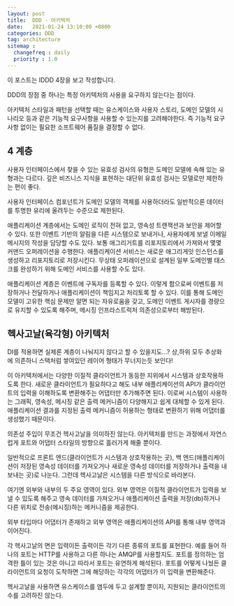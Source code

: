 ```yaml
---
layout: post
title:  DDD - 아키텍처
date:   2021-01-24 13:10:00 +0800
categories: DDD
tag: architecture
sitemap :
  changefreq : daily
  priority : 1.0
---
```


이 포스트는 IDDD 4장을 보고 작성합니다.

DDD의 장점 중 하나는 특정 아키텍처의 사용을 요구하지 않는다는 점이다. 

아키텍처 스타일과 패턴을 선택할 때는 유스케이스와 사용자 스토리, 도메인 모델의 시나리오 등과 같은 기능적 요구사항을 사용할 수 있는지를 고려해야한다. 즉 기능적 요구사항 없이는 필요한 소프트웨어 품질을 결정할 수 없다.

## 4 계층

사용자 인터페이스에서 찾을 수 있는 유효성 검사의 유형은 도메인 모델에 속해 있는 유형과는 다르다. 깊은 비즈니스 지식을 표현하는 대단위 유효성 검사는 모델로만 제한하는 편이 좋다.

사용자 인터페이스 컴포넌트가 도메인 모델의 객체를 사용하더라도 일반적으론 데이터를 투명한 유리에 올려두는 수준으로 제한된다. 

애플리케이션 계층에서는 도메인 로직이 전혀 없고, 영속성 트랜잭션과 보안을 제어할 수 있다. 또한 이벤트 기반의 알림을 다른 시스템으로 보내거나, 사용자에게 보낼 이메일 메시지의 작성을 담당할 수도 있다. 보통 애그리거트를 리포지토리에서 가져와서 몇몇 커맨드 오퍼레이션을 수행한다. 애플리케이션 서비스는 새로운 애그리게잇 인스턴스를 생성하고 리포지토리로 저장시킨다. 무상태 오퍼레이션으로 설계된 일부 도메인별 태스크를 완성하기 위해 도메인 서비스를 사용할 수도 있다.

애플리케이션 계층은 이벤트에 구독자를 등록할 수 있다. 이렇게 함으로써 이벤트를 저장하거나 전달하거나 애플리케이션이 책임지고 처리토록 할 수 있다. 이를 통해 도메인 모델이 고유한 핵심 문제만 알면 되는 자유로움을 갖고, 도메인 이벤트 게시자를 경량으로 유지할 수 있도록 해주며, 메시징 인프라스트럭처 의존성으로부터 해방된다.



## 헥사고날(육각형) 아키텍처

DI를 적용하면 실제론 계층이 나눠지지 않다고 할 수 있을지도...? 상,하위 모두 추상화에 의존하니 스택처럼 쌓여있던 레이어 형태가 무너지는듯 보인다! 

이 아키텍처에서는 다양한 이질적 클라이언트가 동등한 지위에서 시스템과 상호작용하도록 한다. 새로운 클라이언트가 필요하다고 해도 내부 애플리케이션의 API가 클라이언트의 입력을 이해하도록 변환해주는 어댑터만 추가해주면 된다. 이로써 시스템이 사용하는 그래픽, 영속성, 메시징 같은 출력 메커니즘이 다양해지고 쉽게 대체할 수 있게 된다. 애플리케이션 결과를 지정된 출력 메커니즘이 허용하는 형태로 변환하기 위해 어댑터를 생성했기 때문이다.

의존성 주입이 무조건 헥사고날을 의미하진 않는다. 아키텍처를 만드는 과정에서 자연스럽게 포트와 어댑터 스타일의 방향으로 흘러가게 해줄 뿐이다.

일반적으로 프론트 엔드(클라이언트가 시스템과 상호작용하는 곳), 백 엔드(애플리케이션이 저장된 영속성 데이터를 가져오거나 새로운 영속성 데이터를 저장하거나 출력을 내보내는 곳)로 나눈다. 그런데 헥사고날은 시스템을 다른 방식으로 바라본다.

여기엔 외부와 내부의 두 주요 영역이 있다. 외부 영역은 이질적 클라이언트가 입력을 보낼 수 있도록 해주고 영속 데이터를 가져오거나 애플리케이션 출력을 저장(db)하거나 다른 위치로 전송(메시징)하는 메커니즘을 제공한다. 

외부 타입마다 어댑터가 존재하고 외부 영역은 애플리케이션의 API를 통해 내부 영역과 이어진다.

각 헥사고날의 면은 입력이든 출력이든 각기 다른 종류의 포트를 표현한다. 예를 들어 하나의 포트는 HTTP를 사용하고 다른 하나는 AMQP를 사용할지도. 포트를 정의하는 엄격한 틀이 있는 것은 아니고 따라서 포트는 유연하게 해석된다. 포트를 어떻게 나눴든 클라이언트의 요청이 도착하면 그에 해당하는 각각의 어댑터가 이 입력을 변환해준다.

헥사고날을 사용하면 유스케이스를 염두에 두고 설계할 뿐이지, 지원되는 클라이언트의 수를 고려하진 않는다.